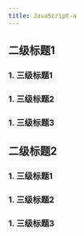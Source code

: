```yaml
---
title: JavaScript-a
---
```


## 二级标题1

### 1. 三级标题1
### 1. 三级标题2
### 1. 三级标题3

## 二级标题2
### 1. 三级标题1
### 1. 三级标题2
### 1. 三级标题3